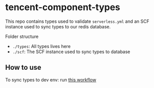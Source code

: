 # tencent-component-types

This repo contains types used to validate `serverless.yml` and an SCF instance used to sync types to our redis database.

Folder structure
- `./types`: All types lives here
- `./scf`: The SCF instance used to sync types to database

## How to use

To sync types to dev env: run [this workflow](https://github.com/serverlessinc/tencent-component-types/actions/workflows/dev.yml)
